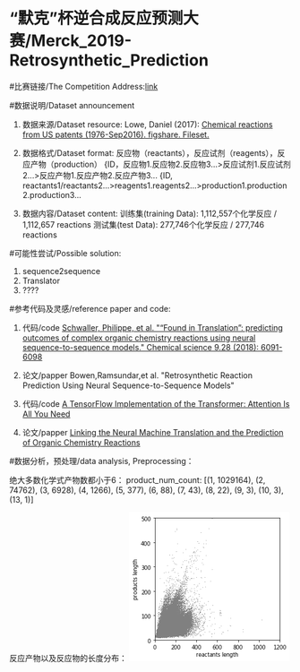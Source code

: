 # “默克”杯逆合成反应预测大赛/Merck_2019-Retrosynthetic_Prediction

#比赛链接/The Competition Address:[link](https://www.kesci.com/home/competition/5c35b0aa4ea711002cafcaa6)

#数据说明/Dataset announcement
1. 数据来源/Dataset resource: Lowe, Daniel (2017): [Chemical reactions from US patents (1976-Sep2016). figshare. Fileset.](https://figshare.com/articles/Chemical_reactions_from_US_patents_1976-Sep2016_/5104873)

2. 数据格式/Dataset format:
反应物（reactants），反应试剂（reagents），反应产物（production）
{ID，反应物1.反应物2.反应物3...>反应试剂1.反应试剂2...>反应产物1.反应产物2.反应产物3...
{ID, reactants1/reactants2...>reagents1.reagents2...>production1.production2.production3...

3. 数据内容/Dataset content:
训练集(training Data):
1,112,557个化学反应 / 1,112,657 reactions 
测试集(test Data):
277,746个化学反应 / 277,746 reactions


#可能性尝试/Possible solution:
1. sequence2sequence
2. Translator
3. ????

#参考代码及灵感/reference paper and code:
1. 代码/code [Schwaller, Philippe, et al. "“Found in Translation”: predicting outcomes of complex organic chemistry reactions using neural sequence-to-sequence models." Chemical science 9.28 (2018): 6091-6098](https://github.com/frnsys/retrosynthesis_planner)

2. 论文/papper Bowen,Ramsundar,et al. "Retrosynthetic Reaction Prediction Using Neural Sequence-to-Sequence Models"

3. 代码/code [A TensorFlow Implementation of the Transformer: Attention Is All You Need](https://github.com/Kyubyong/transformer)

4. 论文/papper [Linking the Neural Machine Translation and the Prediction of Organic Chemistry Reactions](https://arxiv.org/abs/1612.09529)


#数据分析，预处理/data analysis, Preprocessing：

 绝大多数化学式产物数都小于6：
 product_num_count: [(1, 1029164), (2, 74762), (3, 6928), (4, 1266), (5, 377), (6, 88), (7, 43), (8, 22), (9, 3), (10, 3), (13, 1)]
 
 反应产物以及反应物的长度分布：
 ![Image text](https://github.com/bochuanwu/Merck_2019-Retrosynthetic_Prediction/raw/master/img/plwt2q22e.png)
      
